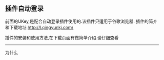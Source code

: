## 插件自动登录

前面的UKey,是配合自动登录插件使用的.该插件只适用于谷歌浏览器.
插件的简介和下载地址:http://l.qingyunkj.com/

插件的安装和使用方法,在下载页面有做简单介绍.请仔细查看
***
为什么